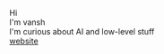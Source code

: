 Hi\
I'm vansh\
I'm curious about AI and low-level stuff\
[website](https://vanshjangir.github.io/vanshjangir)
